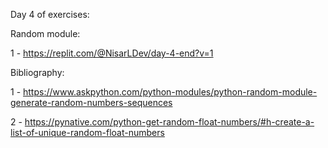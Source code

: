Day 4 of exercises:

Random module:

1 - https://replit.com/@NisarLDev/day-4-end?v=1



Bibliography:

1 - https://www.askpython.com/python-modules/python-random-module-generate-random-numbers-sequences

2 - https://pynative.com/python-get-random-float-numbers/#h-create-a-list-of-unique-random-float-numbers
